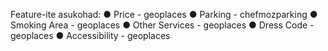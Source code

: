 
Feature-ite asukohad:
    ● Price - geoplaces
    ● Parking - chefmozparking
    ● Smoking Area - geoplaces
    ● Other Services - geoplaces
    ● Dress Code - geoplaces
    ● Accessibility - geoplaces
